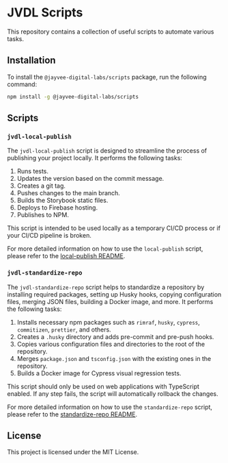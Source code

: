 # JVDL Scripts

This repository contains a collection of useful scripts to automate various tasks.

## Installation

To install the `@jayvee-digital-labs/scripts` package, run the following command:

```bash
npm install -g @jayvee-digital-labs/scripts
```

## Scripts

### `jvdl-local-publish`

The `jvdl-local-publish` script is designed to streamline the process of publishing your project locally. It performs the following tasks:

1. Runs tests.
2. Updates the version based on the commit message.
3. Creates a git tag.
4. Pushes changes to the main branch.
5. Builds the Storybook static files.
6. Deploys to Firebase hosting.
7. Publishes to NPM.

This script is intended to be used locally as a temporary CI/CD process or if your CI/CD pipeline is broken.

For more detailed information on how to use the `local-publish` script, please refer to the [local-publish README](./bin/local-publish/README.md).

### `jvdl-standardize-repo`

The `jvdl-standardize-repo` script helps to standardize a repository by installing required packages, setting up Husky hooks, copying configuration files, merging JSON files, building a Docker image, and more. It performs the following tasks:

1. Installs necessary npm packages such as `rimraf`, `husky`, `cypress`, `commitizen`, `prettier`, and others.
2. Creates a `.husky` directory and adds pre-commit and pre-push hooks.
3. Copies various configuration files and directories to the root of the repository.
4. Merges `package.json` and `tsconfig.json` with the existing ones in the repository.
5. Builds a Docker image for Cypress visual regression tests.

This script should only be used on web applications with TypeScript enabled. If any step fails, the script will automatically rollback the changes.

For more detailed information on how to use the `standardize-repo` script, please refer to the [standardize-repo README](./bin/standardize-repo/README.md).

## License

This project is licensed under the MIT License.